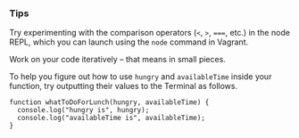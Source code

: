 ### Tips

Try experimenting with the comparison operators (`<`, `>`, `===`, etc.) in the node REPL, which you can launch using the `node` command in Vagrant.

Work on your code iteratively – that means in small pieces. 

To help you figure out how to use `hungry` and `availableTime` inside your function, try outputting their values to the Terminal as follows.


```
function whatToDoForLunch(hungry, availableTime) {
  console.log("hungry is", hungry);
  console.log("availableTime is", availableTime);
}
```